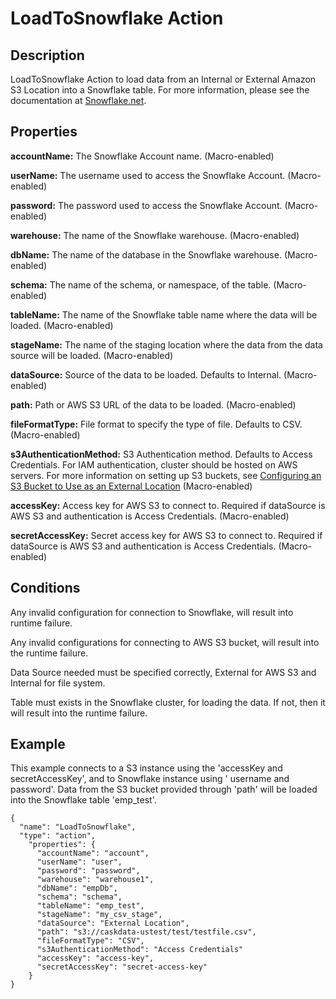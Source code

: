 # LoadToSnowflake Action

Description
-----------
LoadToSnowflake Action to load data from an Internal or External Amazon S3 Location into a Snowflake table. For more information, please see the documentation at [Snowflake.net](https://docs.snowflake.net/manuals/user-guide/data-load.html).

Properties
----------

**accountName:** The Snowflake Account name. (Macro-enabled)

**userName:** The username used to access the Snowflake Account. (Macro-enabled)

**password:** The password used to access the Snowflake Account. (Macro-enabled)

**warehouse:** The name of the Snowflake warehouse. (Macro-enabled)

**dbName:** The name of the database in the Snowflake warehouse. (Macro-enabled)

**schema:** The name of the schema, or namespace, of the table. (Macro-enabled)

**tableName:** The name of the Snowflake table name where the data will be loaded. (Macro-enabled)

**stageName:** The name of the staging location where the data from the data source will be loaded. (Macro-enabled)

**dataSource:** Source of the data to be loaded. Defaults to Internal. (Macro-enabled)

**path:** Path or AWS S3 URL of the data to be loaded. (Macro-enabled)

**fileFormatType:** File format to specify the type of file. Defaults to CSV. (Macro-enabled)

**s3AuthenticationMethod:** S3 Authentication method. Defaults to Access Credentials. For IAM authentication, 
cluster should be hosted on AWS servers. For more information on 
setting up S3 buckets, see [Configuring an S3 Bucket to Use as an External Location](https://docs.snowflake.net/manuals/user-guide/data-loading-s3-config.html) (Macro-enabled)

**accessKey:** Access key for AWS S3 to connect to. Required if dataSource is AWS S3 and authentication is Access Credentials. (Macro-enabled)

**secretAccessKey:** Secret access key for AWS S3 to connect to. Required if dataSource is AWS S3 and authentication is Access Credentials. (Macro-enabled)


Conditions
----------
Any invalid configuration for connection to Snowflake, will result into runtime failure.

Any invalid configurations for connecting to AWS S3 bucket, will result into the runtime failure.

Data Source needed must be specified correctly, External for AWS S3 and Internal for file system.

Table must exists in the Snowflake cluster, for loading the data. If not, then it will result into the runtime failure.


Example
-------
This example connects to a S3 instance using the 'accessKey and secretAccessKey', and to Snowflake instance using
' username and password'. Data from the S3 bucket provided through 'path' will be loaded
into the Snowflake table 'emp_test'.

    {
      "name": "LoadToSnowflake",
      "type": "action",
        "properties": {
          "accountName": "account",
          "userName": "user",
          "password": "password",
          "warehouse": "warehouse1",
          "dbName": "empDb",
          "schema": "schema",
          "tableName": "emp_test",
          "stageName": "my_csv_stage",
          "dataSource": "External Location",
          "path": "s3://caskdata-ustest/test/testfile.csv",
          "fileFormatType": "CSV",
          "s3AuthenticationMethod": "Access Credentials"
          "accessKey": "access-key",
          "secretAccessKey": "secret-access-key"
        }
    }
